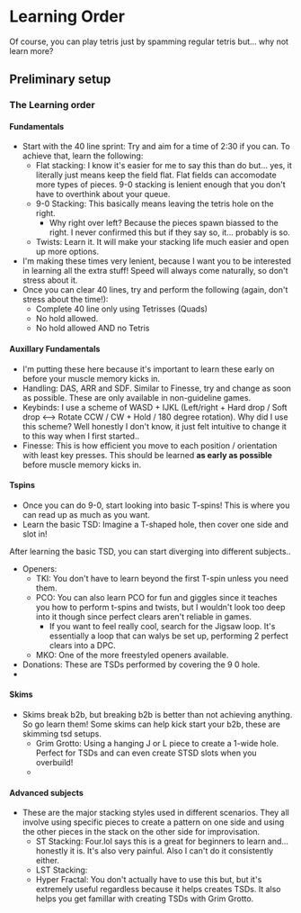 
# Learning Order
Of course, you can play tetris just by spamming regular tetris but... why not learn more?

## Preliminary setup

### The Learning order
#### Fundamentals
- Start with the 40 line sprint: Try and aim for a time of 2:30 if you can. To achieve that, learn the following:
    - Flat stacking: I know it's easier for me to say this than do but... yes, it literally just means keep the field flat. Flat fields can accomodate more types of pieces. 9-0 stacking is lenient enough that you don't have to overthink about your queue.
    - 9-0 Stacking: This basically means leaving the tetris hole on the right. 
        - Why right over left? Because the pieces spawn biassed to the right. I never confirmed this but if they say so, it... probably is so.
    - Twists: Learn it. It will make your stacking life much easier and open up more options.
- I'm making these times very lenient, because I want you to be interested in learning all the extra stuff! Speed will always come naturally, so don't stress about it.
- Once you can clear 40 lines, try and perform the following (again, don't stress about the time!):
    - Complete 40 line only using Tetrisses (Quads)
    - No hold allowed. 
    - No hold allowed AND no Tetris

#### Auxillary Fundamentals
- I'm putting these here because it's important to learn these early on before your muscle memory kicks in.
- Handling: DAS, ARR and SDF. Similar to Finesse, try and change as soon as possible. These are only available in non-guideline games. 
- Keybinds: I use a scheme of WASD + IJKL (Left/right + Hard drop / Soft drop   \<--\> Rotate CCW / CW + Hold / 180 degree rotation). Why did I use this scheme? Well honestly I don't know, it just felt intuitive to change it to this way when I first started..
- Finesse: This is how efficient you move to each position / orientation with least key presses. This should be learned **as early as possible** before muscle memory kicks in.

#### Tspins
- Once you can do 9-0, start looking into basic T-spins! This is where you can read up as much as you want.
- Learn the basic TSD: Imagine a T-shaped hole, then cover one side and slot in!

After learning the basic TSD, you can start diverging into different subjects..
- Openers: 
    - TKI: You don't have to learn beyond the first T-spin unless you need them. 
    - PCO: You can also learn PCO for fun and giggles since it teaches you how to perform t-spins and twists, but I wouldn't look too deep into it though since perfect clears aren't reliable in games.
        - If you want to feel really cool, search for the Jigsaw loop. It's essentially a loop that can walys be set up, performing 2 perfect clears into a DPC.
    - MKO: One of the more freestyled openers available. 
- Donations: These are TSDs performed by covering the 9 0 hole.
- 

#### Skims
- Skims break b2b, but breaking b2b is better than not achieving anything. So go learn them! Some skims can help kick start your b2b, these are skimming tsd setups.
    - Grim Grotto: Using a hanging J or L piece to create a 1-wide hole. Perfect for TSDs and can even create STSD slots when you overbuild!
    - 

#### Advanced subjects
- These are the major stacking styles used in different scenarios. They all involve using specific pieces to create a pattern on one side and using the other pieces in the stack on the other side for improvisation.
    - ST Stacking: Four.lol says this is a great for beginners to learn and... honestly it is. It's also very painful. Also I can't do it consistently either.
    - LST Stacking:
    - Hyper Fractal: You don't actually have to use this but, but it's extremely useful regardless because it helps creates TSDs. It also helps you get famillar with creating TSDs with Grim Grotto.